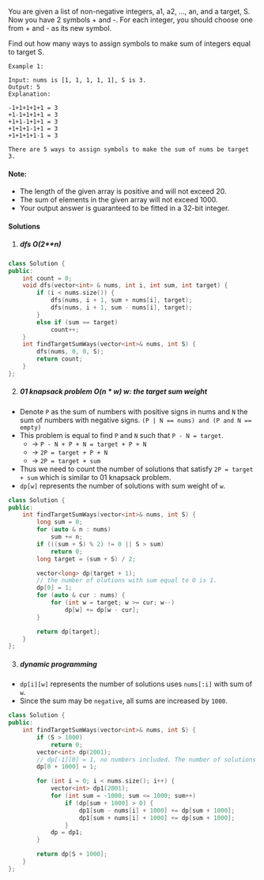 You are given a list of non-negative integers, a1, a2, ..., an, and a target, S. Now you have 2 symbols + and -. For each integer, you should choose one from + and - as its new symbol.

Find out how many ways to assign symbols to make sum of integers equal to target S.

```
Example 1:

Input: nums is [1, 1, 1, 1, 1], S is 3. 
Output: 5
Explanation: 

-1+1+1+1+1 = 3
+1-1+1+1+1 = 3
+1+1-1+1+1 = 3
+1+1+1-1+1 = 3
+1+1+1+1-1 = 3

There are 5 ways to assign symbols to make the sum of nums be target 3.
```

#### Note:

-    The length of the given array is positive and will not exceed 20.
-    The sum of elements in the given array will not exceed 1000.
-    Your output answer is guaranteed to be fitted in a 32-bit integer.


#### Solutions

1. ##### dfs O(2**n)

```c++
class Solution {
public:
    int count = 0;
    void dfs(vector<int> & nums, int i, int sum, int target) {
        if (i < nums.size()) {
            dfs(nums, i + 1, sum + nums[i], target);
            dfs(nums, i + 1, sum - nums[i], target);
        }
        else if (sum == target)
            count++;
    }
    int findTargetSumWays(vector<int>& nums, int S) {
        dfs(nums, 0, 0, S);
        return count;
    }
};
```


2. ##### 01 knapsack problem O(n * w)  w: the target sum weight

- Denote `P` as the sum of numbers with positive signs in nums and `N` the sum of numbers with negative signs. `(P | N == nums) and (P and N == empty)`
- This problem is equal to find `P` and `N` such that `P - N = target`.
    - -> `P - N + P + N = target + P + N`
    - -> `2P = target + P + N`
    - -> `2P = target + sum`
- Thus we need to count the number of solutions that satisfy `2P = target + sum` which is similar to 01 knapsack problem.
- `dp[w]` represents the number of solutions with sum weight of `w`.

```c++
class Solution {
public:
    int findTargetSumWays(vector<int>& nums, int S) {
        long sum = 0;
        for (auto & n : nums)
            sum += n;
        if (((sum + S) % 2) != 0 || S > sum)
            return 0;
        long target = (sum + S) / 2;

        vector<long> dp(target + 1);
        // the number of olutions with sum equal to 0 is 1.
        dp[0] = 1;
        for (auto & cur : nums) {
            for (int w = target; w >= cur; w--)
                dp[w] += dp[w - cur];
        }

        return dp[target];
    }
};
```

3. ##### dynamic programming

- `dp[i][w]` represents the number of solutions uses `nums[:i]` with sum of `w`.
- Since the sum may be `negative`, all sums are increased by `1000`.


```c++
class Solution {
public:
    int findTargetSumWays(vector<int>& nums, int S) {
        if (S > 1000)
            return 0;
        vector<int> dp(2001);
        // dp[-1][0] = 1, no numbers included. The number of solutions with sum 0 is 1.
        dp[0 + 1000] = 1;

        for (int i = 0; i < nums.size(); i++) {
            vector<int> dp1(2001);
            for (int sum = -1000; sum <= 1000; sum++)
                if (dp[sum + 1000] > 0) {
                    dp1[sum - nums[i] + 1000] += dp[sum + 1000];
                    dp1[sum + nums[i] + 1000] += dp[sum + 1000];
                }
            dp = dp1;
        }

        return dp[S + 1000];
    }
};
```
